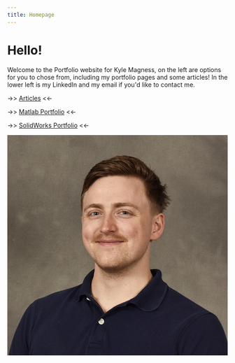 ```yaml
---
title: Homepage
---
```


# Hello!

Welcome to the Portfolio website for Kyle Magness, on the left are options for you to chose from, including my portfolio pages and some articles! In the lower left is my LinkedIn and my email if you'd like to contact me.



 ->> [Articles](/articles) <<-

->> [Matlab Portfolio](/matlab) <<-

->> [SolidWorks Portfolio](/solidworks/solidworks_index) <<-

![Me](/Kyle_Magness.jpg)
 